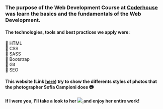 ### The purpose of the Web Development Course at [Coderhouse](https://www.coderhouse.com/) was learn the basics and the fundamentals of the Web Development.

#### The technologies, tools and best practices we apply were:

 :pushpin: HTML <br>
 :pushpin: CSS <br>
 :pushpin: SASS <br>
 :pushpin: Bootstrap <br>
 :pushpin: Git <br>
 :pushpin: SEO 

#### This website (Link **[here](https://edelmiroanton.github.io/WD-Course-Final-Project)**) try to show the differents styles of photos that the photographer Sofia Campioni does :camera:

<div>
<h4>If I were you, I'll take a look to her  
<a href="https://www.instagram.com/sofiacampionifoto/?hl=en"">
<img src="https://img.shields.io/badge/Instagram-E4405F?style=for-the-badge&logo=instagram&logoColor=white">
</a>
 and enjoy her entire work! </h4>
<div>
